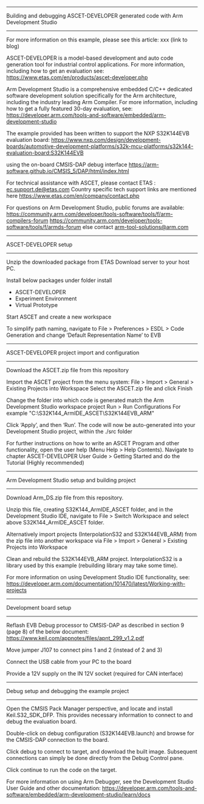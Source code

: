 ____________________________________________________________________________

Building and debugging ASCET-DEVELOPER generated code with Arm Development Studio
____________________________________________________________________________

For more information on this example, please see this article:
xxx (link to blog)

ASCET-DEVELOPER is a model-based development and auto code generation tool for industrial control applications. For more information, including how to get an evaluation see:
https://www.etas.com/en/products/ascet-developer.php

Arm Development Studio is a comprehensive embedded C/C++ dedicated software development solution specifically for the Arm architecture, including the industry leading Arm Compiler. For more information, including how to get a fully featured 30-day evaluation, see:
https://developer.arm.com/tools-and-software/embedded/arm-development-studio

The example provided has been written to support the NXP S32K144EVB evaluation board:
https://www.nxp.com/design/development-boards/automotive-development-platforms/s32k-mcu-platforms/s32k144-evaluation-board:S32K144EVB

using the on-board CMSIS-DAP debug interface
https://arm-software.github.io/CMSIS_5/DAP/html/index.html


For technical assistance with ASCET, please contact ETAS : ec.support.de@etas.com
Country specific tech support links are mentioned here https://www.etas.com/en/company/contact.php

For questions on Arm Development Studio, public forums are available:
https://community.arm.com/developer/tools-software/tools/f/arm-compilers-forum
https://community.arm.com/developer/tools-software/tools/f/armds-forum
else contact arm-tool-solutions@arm.com
____________________________________________________________________________

ASCET-DEVELOPER setup
____________________________________________________________________________

Unzip the downloaded package from ETAS Download server to your host PC.

Install below packages under folder install 
* ASCET-DEVELOPER
* Experiment Environment
* Virtual Prototype 

Start ASCET and create a new workspace

To simplify path naming, navigate to 
File > Preferences > ESDL > Code Generation
and change ‘Default Representation Name’ to EVB
____________________________________________________________________________

ASCET-DEVELOPER project import and configuration
____________________________________________________________________________

Download the ASCET.zip file from this repository

Import the ASCET project from the menu system:
File > Import > General > Existing Projects into Workspace
Select the ASCET.zip file and click Finish

Change the folder into which code is generated match the Arm Development Studio workspace project
Run > Run Configurations
For example "C:\S32K144_ArmIDE_ASCET\S32K144EVB_ARM"

Click ‘Apply’, and then ‘Run’.
The code will now be auto-generated into your Development Studio project, within the ./src folder

For further instructions on how to write an ASCET Program and other functionality, open the user help (Menu Help > Help Contents). Navigate to chapter ASCET-DEVELOPER User Guide > Getting Started and do the Tutorial (Highly recommended)
____________________________________________________________________________

Arm Development Studio setup and building project
____________________________________________________________________________

Download Arm_DS.zip file from this repository.

Unzip this file, creating S32K144_ArmIDE_ASCET folder, and in the Development Studio IDE, navigate to
File > Switch Workspace
and select above S32K144_ArmIDE_ASCET folder.

Alternatively import projects (InterpolationS32 and S32K144EVB_ARM) from the zip file into another workspace via
File > Import >  General > Existing Projects into Workspace

Clean and rebuild the S32K144EVB_ARM project.
InterpolationS32 is a library used by this example (rebuilding library may take some time).

For more information on using Development Studio IDE functionality, see:
https://developer.arm.com/documentation/101470/latest/Working-with-projects
____________________________________________________________________________

Development board setup
____________________________________________________________________________

Reflash EVB Debug processor to CMSIS-DAP as described in section 9 (page 8) of the below document:
https://www.keil.com/appnotes/files/apnt_299_v1.2.pdf

Move jumper J107 to connect pins 1 and 2 (instead of 2 and 3)

Connect the USB cable from your PC to the board

Provide a 12V supply on the IN 12V socket (required for CAN interface)
____________________________________________________________________________

Debug setup and debugging the example project
____________________________________________________________________________

Open the CMSIS Pack Manager perspective, and locate and install Keil.S32_SDK_DFP.
This provides necessary information to connect to and debug the evaluation board.
        
Double-click on debug configuration (S32K144EVB.launch) and browse for the CMSIS-DAP connection to the board.

Click debug to connect to target, and download the built image.
Subsequent connections can simply be done directly from the Debug Control pane.

Click continue to run the code on the target.

For more information on using Arm Debugger, see the Development Studio User Guide and other documentation:
https://developer.arm.com/tools-and-software/embedded/arm-development-studio/learn/docs
